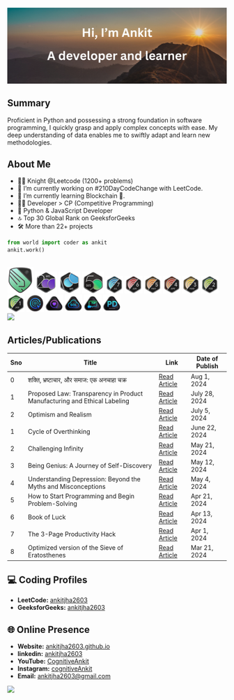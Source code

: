 <p align="center">
  <img src="thumbnail.png" alt="ankitjha2603">
</p>

## Summary
Proficient in Python and possessing a strong foundation in software programming, I quickly grasp and apply complex concepts with ease. My deep understanding of data enables me to swiftly adapt and learn new methodologies.

## About Me

- 🧑‍💻 Knight @Leetcode (1200+ problems)
- 🔭 I’m currently working on #210DayCodeChange with LeetCode.
- 🌱 I’m currently learning Blockchain 🔗.
- 👨‍💻 Developer > CP (Competitive Programming)
- 🐍 Python & JavaScript Developer
- 🔝 Top 30 Global Rank on GeeksforGeeks
- 🛠️ More than 22+ projects

```python
from world import coder as ankit
ankit.work()
```

<!------------------------------------------>
<!-- SECTION:  leetcode badge-->
<br>

<div>
  <img src="leetcode_badge_img/knight.png" width="60px" class="past" ></img>
  <img src="leetcode_badge_img/2024-200-lg.png" width="50px"></img>
  <img src="leetcode_badge_img/2024-100-lg.png" width="50px"></img>
  <img src="leetcode_badge_img/2024-50-lg.png" width="50px"></img>
  <img src="leetcode_badge_img/dcc-2024-7.png" width="40px"></img>
  <img src="leetcode_badge_img/dcc-2024-6.png" width="40px"></img>
  <img src="leetcode_badge_img/dcc-2024-5.png" width="40px"></img>
  <img src="leetcode_badge_img/dcc-2024-4.png" width="40px"></img>
  <img src="leetcode_badge_img/dcc-2024-3.png" width="40px"></img>
  <img src="leetcode_badge_img/dcc-2024-2.png" width="40px"></img>
  <img src="leetcode_badge_img/dcc-2024-1.png" width="40px"></img>
  <img src="leetcode_badge_img/LeetCode_75.png" width="40px"></img>
  <img src="leetcode_badge_img/Top_100_Liked.png" width="40px"></img>
  <img src="leetcode_badge_img/Top_SQL_50.png" width="40px"></img>
  <img src="leetcode_badge_img/Top_100_Liked-1.png" width="40px"></img>
  <img src="leetcode_badge_img/Introduction_to_Pandas_Badge.png" width="40px"></img>
</div>
<a href="https://leetcode.com/ankitjha2603/">
    <img src="https://leetcard.jacoblin.cool/ankitjha2603?ext=contest"></img>
</a>
<!------------------------------------------>

## Articles/Publications

| Sno | Title                                                                       | Link                                                                                                                                   | Date of Publish |
| --- | --------------------------------------------------------------------------- | -------------------------------------------------------------------------------------------------------------------------------------- | --------------- |
| 0   | शक्ति, भ्रष्टाचार, और समाज: एक अनचाहा चक्र                                       | [Read Article]([https://medium.com/@ankitjha2603/proposed-law-transparency-in-product-manufacturing-and-ethical-labeling-bc4dd4add53c](https://medium.com/@ankitjha2603/%E0%A4%B6%E0%A4%95%E0%A5%8D%E0%A4%A4%E0%A4%BF-%E0%A4%AD%E0%A5%8D%E0%A4%B0%E0%A4%B7%E0%A5%8D%E0%A4%9F%E0%A4%BE%E0%A4%9A%E0%A4%BE%E0%A4%B0-%E0%A4%94%E0%A4%B0-%E0%A4%B8%E0%A4%AE%E0%A4%BE%E0%A4%9C-%E0%A4%8F%E0%A4%95-%E0%A4%85%E0%A4%A8%E0%A4%9A%E0%A4%BE%E0%A4%B9%E0%A4%BE-%E0%A4%9A%E0%A4%95%E0%A5%8D%E0%A4%B0-f8de6adbab03))  | Aug 1, 2024   |
| 1   | Proposed Law: Transparency in Product Manufacturing and Ethical Labeling    | [Read Article](https://medium.com/@ankitjha2603/proposed-law-transparency-in-product-manufacturing-and-ethical-labeling-bc4dd4add53c)  | July 28, 2024   |
| 2   | Optimism and Realism                                                        | [Read Article](https://medium.com/@ankitjha2603/optimism-and-realism-6b8edb2fcb8a)                                                     | July 5, 2024    |
| 1   | Cycle of Overthinking                                                       | [Read Article](https://www.linkedin.com/pulse/cycle-overthinking-ankit-kumar-jha-1tsyf)                                                | June 22, 2024   |
| 2   | Challenging Infinity                                                        | [Read Article](https://medium.com/@ankitjha2603/challenging-infinity-be1b626c5a96)                                                     | May 21, 2024    |
| 3   | Being Genius: A Journey of Self-Discovery                                   | [Read Article](https://www.linkedin.com/pulse/being-genius-journey-self-discovery-ankit-kumar-jha-pfxrf)                               | May 12, 2024    |
| 4   | Understanding Depression: Beyond the Myths and Misconceptions               | [Read Article](https://www.linkedin.com/pulse/understanding-depression-beyond-myths-misconceptions-ankit-kumar-jha-bqd1f)              | May 4, 2024     |
| 5   | How to Start Programming and Begin Problem-Solving                          | [Read Article](https://www.linkedin.com/pulse/how-start-programming-begin-problem-solving-practical-ankit-kumar-jha-cehnf)             | Apr 21, 2024    |
| 6   | Book of Luck                                                                | [Read Article](https://www.linkedin.com/pulse/book-luck-ankit-kumar-jha-cdycf)                                                         | Apr 13, 2024    |
| 7   | The 3-Page Productivity Hack                                                | [Read Article](https://www.linkedin.com/pulse/3-page-productivity-hack-prioritize-organize-your-ankit-kumar-jha-mcgwf)                 | Apr 1, 2024     |
| 8   | Optimized version of the Sieve of Eratosthenes                              | [Read Article](https://www.linkedin.com/pulse/optimized-version-sieve-eratosthenes-generating-prime-ankit-kumar-jha-m3bpc )            | Mar 21, 2024    |



<!------------------------------------------>
<!-- SECTION: contact me -->

## 💻 Coding Profiles

- **LeetCode:** [ankitjha2603](https://leetcode.com/ankitjha2603/)
- **GeeksforGeeks:** [ankitjha2603](https://auth.geeksforgeeks.org/user/ankitjha2603)

## 🌐 Online Presence

- **Website:** [ankitjha2603.github.io](https://ankitjha2603.github.io/)
- **linkedin:** [ankitjha2603](https://linkedin.com/in/ankitjha2603)
- **YouTube:** [CognitiveAnkit](https://www.youtube.com/@cognitiveAnkit)
- **Instagram:** [cognitiveAnkit](https://www.instagram.com/cognitiveAnkit/)
- **Email:** <a href="mailto:ankitjha2603@gmail.com">ankitjha2603@gmail.com</a>

[![](https://visitcount.itsvg.in/api?id=ankitjha2603&label=Profile%20Views&color=0&icon=5&pretty=true)](https://visitcount.itsvg.in)
